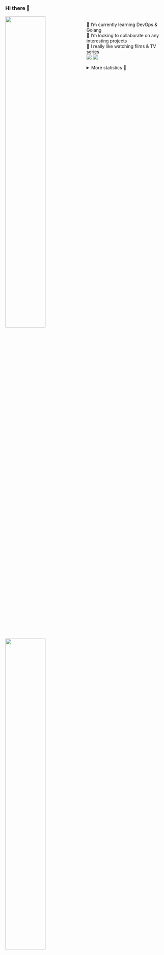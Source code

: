 ### Hi there 👋


[<img align="left" width="50%" src="https://github-readme-stats.vercel.app/api?username=rufusnufus&hide=issues&show_icons=true&count_private=true&theme=transparent&title_color=FF6F40&text_color=FBF9F8&icon_color=F48242&hide_border=true&hide_title=true#gh-dark-mode-only">](https://metrics.lecoq.io/rufusnufus#gh-dark-mode-only)
[<img align="left" width="50%" src="https://github-readme-stats.vercel.app/api?username=rufusnufus&hide=issues&show_icons=true&count_private=true&theme=transparent&title_color=FF6533&text_color=4D4644&icon_color=FF8038&hide_border=true&hide_title=true#gh-light-mode-only">](https://metrics.lecoq.io/rufusnufus#gh-light-mode-only)

<p>
  <br>
  🌱 I’m currently learning DevOps & Golang</br>
  👯 I’m looking to collaborate on any interesting projects</br>
  🎥 I really like watching films & TV series</br>
  <a href="https://linkedin.com/in/rufusnufus"><img src="https://img.shields.io/badge/linkedin-0077B5.svg?style=for-the-badge&logo=linkedin&logoColor=white"/></a>
  <a href="https://t.me/rufusnufus"><img src="https://img.shields.io/badge/-telegram-black?style=for-the-badge&color=blue&logo=telegram"/></a>
</p>

<p text-align="left">
<details>
  <summary>More statistics 👀</summary><br/>

<!--START_SECTION:waka-->
![Code Time](http://img.shields.io/badge/Code%20Time-732%20hrs%2032%20mins-blue)

![Profile Views](http://img.shields.io/badge/Profile%20Views-0-blue)

**I'm an Early 🐤** 

```text
🌞 Morning                16914 commits       ██████░░░░░░░░░░░░░░░░░░░   22.63 % 
🌆 Daytime                43390 commits       ███████████████░░░░░░░░░░   58.05 % 
🌃 Evening                12983 commits       ████░░░░░░░░░░░░░░░░░░░░░   17.37 % 
🌙 Night                  1453 commits        ░░░░░░░░░░░░░░░░░░░░░░░░░   01.94 % 
```
📅 **I'm Most Productive on Monday** 

```text
Monday                   15936 commits       █████░░░░░░░░░░░░░░░░░░░░   21.32 % 
Tuesday                  13857 commits       █████░░░░░░░░░░░░░░░░░░░░   18.54 % 
Wednesday                15748 commits       █████░░░░░░░░░░░░░░░░░░░░   21.07 % 
Thursday                 14378 commits       █████░░░░░░░░░░░░░░░░░░░░   19.24 % 
Friday                   12645 commits       ████░░░░░░░░░░░░░░░░░░░░░   16.92 % 
Saturday                 1475 commits        ░░░░░░░░░░░░░░░░░░░░░░░░░   01.97 % 
Sunday                   701 commits         ░░░░░░░░░░░░░░░░░░░░░░░░░   00.94 % 
```


📊 **This Week I Spent My Time On** 

```text
💬 Programming Languages: 
Other                    4 hrs 15 mins       █████████████░░░░░░░░░░░░   52.72 % 
HCL                      2 hrs 31 mins       ████████░░░░░░░░░░░░░░░░░   31.26 % 
Terraform                38 mins             ██░░░░░░░░░░░░░░░░░░░░░░░   08.01 % 
Bash                     18 mins             █░░░░░░░░░░░░░░░░░░░░░░░░   03.76 % 
Markdown                 14 mins             █░░░░░░░░░░░░░░░░░░░░░░░░   03.07 % 

🔥 Editors: 
iTerm2                   4 hrs 15 mins       █████████████░░░░░░░░░░░░   52.72 % 
VS Code                  3 hrs 49 mins       ████████████░░░░░░░░░░░░░   47.28 % 
```

**I Mostly Code in Go** 

```text
Go                       40 repos            █████░░░░░░░░░░░░░░░░░░░░   21.51 % 
Python                   17 repos            ██░░░░░░░░░░░░░░░░░░░░░░░   09.14 % 
Smarty                   12 repos            ██░░░░░░░░░░░░░░░░░░░░░░░   06.45 % 
HCL                      9 repos             █░░░░░░░░░░░░░░░░░░░░░░░░   04.84 % 
Kotlin                   8 repos             █░░░░░░░░░░░░░░░░░░░░░░░░   04.30 % 
```




 Last Updated on 20/03/2024 01:13:16 UTC
<!--END_SECTION:waka-->

</details>
</p>
